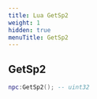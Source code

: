 ```yaml
---
title: Lua GetSp2
weight: 1
hidden: true
menuTitle: GetSp2
---
```

## GetSp2
```lua
npc:GetSp2(); -- uint32
```